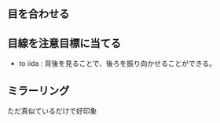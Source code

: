 


## 目を合わせる


## 目線を注意目標に当てる

- to iida : 背後を見ることで、後ろを振り向かせることができる。




## ミラーリング

ただ真似ているだけで好印象



